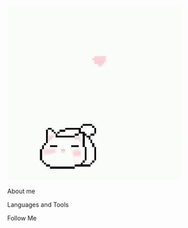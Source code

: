 ![Header](https://github.com/nitschkaa/nitschkaa/blob/main/assets/Cats%20Dance%20GIF%20%E2%80%93%20Cats%20Dance%20Love%20%E2%80%93%20%D0%98%D1%89%D0%B8%D1%82%D0%B5%20GIF-%D1%84%D0%B0%D0%B9%D0%BB%D1%8B%20%D0%B8%20%D0%BE%D0%B1%D0%BC%D0%B5%D0%BD%D0%B8%D0%B2%D0%B0%D0%B9%D1%82%D0%B5%D1%81%D1%8C%20%D0%B8%D0%BC%D0%B8.gif)

About me

Languages and Tools

Follow Me